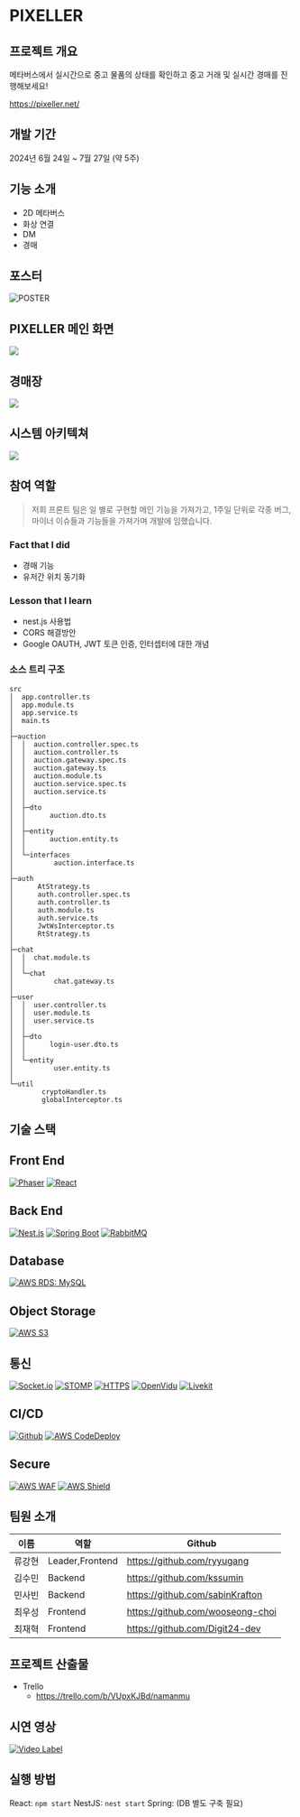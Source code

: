 # PIXELLER

## 프로젝트 개요
메타버스에서 실시간으로 중고 물품의 상태를 확인하고 중고 거래 및 실시간 경매를 진행해보세요!

https://pixeller.net/

## 개발 기간
2024년 6월 24일 ~ 7월 27일 (약 5주)

## 기능 소개

- 2D 메타버스
- 화상 연결
- DM
- 경매

## 포스터

<img src="./img/POSTER.png" alt="POSTER">

## PIXELLER 메인 화면

<img src="./img/픽셀러 UI.png">

## 경매장

<img src="./img/경매장 사진.png">

## 시스템 아키텍쳐

<img src="./img/Mixed Architecture.png">

## 참여 역할
> 저희 프론트 팀은 일 별로 구현할 메인 기능을 가져가고, 1주일 단위로 각종 버그, 마이너 이슈들과 기능들을 가져가며 개발에 임했습니다. 

### Fact that I did
- 경매 기능
- 유저간 위치 동기화

### Lesson that I learn
- nest.js 사용법
- CORS 해결방안
- Google OAUTH, JWT 토큰 인증, 인터셉터에 대한 개념

### 소스 트리 구조

```
src
│  app.controller.ts
│  app.module.ts
│  app.service.ts
│  main.ts
│
├─auction
│  │  auction.controller.spec.ts
│  │  auction.controller.ts
│  │  auction.gateway.spec.ts
│  │  auction.gateway.ts
│  │  auction.module.ts
│  │  auction.service.spec.ts
│  │  auction.service.ts
│  │
│  ├─dto
│  │      auction.dto.ts
│  │
│  ├─entity
│  │      auction.entity.ts
│  │
│  └─interfaces
│          auction.interface.ts
│
├─auth
│      AtStrategy.ts
│      auth.controller.spec.ts
│      auth.controller.ts
│      auth.module.ts
│      auth.service.ts
│      JwtWsInterceptor.ts
│      RtStrategy.ts
│
├─chat
│  │  chat.module.ts
│  │
│  └─chat
│          chat.gateway.ts
│
├─user
│  │  user.controller.ts
│  │  user.module.ts
│  │  user.service.ts
│  │
│  ├─dto
│  │      login-user.dto.ts
│  │
│  └─entity
│          user.entity.ts
│
└─util
        cryptoHandler.ts
        globalInterceptor.ts
```

## 기술 스택
## Front End

[![Phaser](https://img.shields.io/badge/Phaser-3.55.2-FAA61A?style=flat&logo=phaser)](https://phaser.io/)
[![React](https://img.shields.io/badge/React-17.0.2-61DAFB?style=flat&logo=react)](https://reactjs.org/)

## Back End

[![Nest.js](https://img.shields.io/badge/Nest.js-7.6.15-E0234E?style=flat&logo=nestjs)](https://nestjs.com/)
[![Spring Boot](https://img.shields.io/badge/Spring%20Boot-2.5.4-6DB33F?style=flat&logo=springboot)](https://spring.io/projects/spring-boot)
[![RabbitMQ](https://img.shields.io/badge/RabbitMQ-3.8.16-FF6600?style=flat&logo=rabbitmq)](https://www.rabbitmq.com/)

## Database

[![AWS RDS: MySQL](https://img.shields.io/badge/AWS%20RDS-MySQL-527FFF?style=flat&logo=amazonaws)](https://aws.amazon.com/rds/)

## Object Storage

[![AWS S3](https://img.shields.io/badge/AWS%20S3-569A31?style=flat&logo=amazonaws)](https://aws.amazon.com/s3/)

## 통신

[![Socket.io](https://img.shields.io/badge/Socket.io-4.1.2-010101?style=flat&logo=socket.io)](https://socket.io/)
[![STOMP](https://img.shields.io/badge/STOMP-1.2-010101?style=flat&logo=stomp)](https://stomp.github.io/stomp-specification-1.2.html)
[![HTTPS](https://img.shields.io/badge/HTTPS-2.0-0058B0?style=flat&logo=https)](https://developer.mozilla.org/ko/docs/Web/HTTP/HTTPS)
[![OpenVidu](https://img.shields.io/badge/OpenVidu-2.17.0-3A3A3A?style=flat&logo=openvidu)](https://openvidu.io/)
[![Livekit](https://img.shields.io/badge/Livekit-1.2-8D8D8D?style=flat&logo=livekit)](https://docs.livekit.io/)

## CI/CD

[![Github](https://img.shields.io/badge/Github-Actions-181717?style=flat&logo=github)](https://github.com/features/actions)
[![AWS CodeDeploy](https://img.shields.io/badge/AWS%20CodeDeploy-527FFF?style=flat&logo=amazonaws)](https://aws.amazon.com/codedeploy/)

## Secure

[![AWS WAF](https://img.shields.io/badge/AWS%20WAF-527FFF?style=flat&logo=amazonaws)](https://aws.amazon.com/waf/)
[![AWS Shield](https://img.shields.io/badge/AWS%20Shield-527FFF?style=flat&logo=amazonaws)](https://aws.amazon.com/shield/)


## 팀원 소개

|이름   |역할               |Github                             |
|-------|------------------|-----------------------------------|
|류강현 |Leader,Frontend    |https://github.com/ryyugang        |
|김수민 |Backend            |https://github.com/kssumin         |
|민사빈 |Backend            |https://github.com/sabinKrafton    |
|최우성 |Frontend           |https://github.com/wooseong-choi   |
|최재혁 |Frontend           |https://github.com/Digit24-dev     |

## 프로젝트 산출물

- Trello
    - https://trello.com/b/VUpxKJBd/namanmu

## 시연 영상
[![Video Label](http://img.youtube.com/vi/awCNAZ6LixU/0.jpg)](https://youtu.be/awCNAZ6LixU)

## 실행 방법

React: `npm start`
NestJS: `nest start`
Spring:
(DB 별도 구축 필요)
